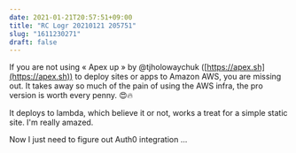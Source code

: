 ```yaml
---
date: 2021-01-21T20:57:51+09:00
title: "RC Logr 20210121 205751"
slug: "1611230271"
draft: false
---
```


If you are not using « Apex up » by @tjholowaychuk ([https://apex.sh](https://apex.sh)) to deploy sites or apps to Amazon AWS, you are missing out. It takes away so much of the pain of using the AWS infra, the pro version is worth every penny. 😍🔥

It deploys to lambda, which believe it or not, works a treat for a simple static site. I'm really amazed. 

Now I just need to figure out Auth0 integration ...
